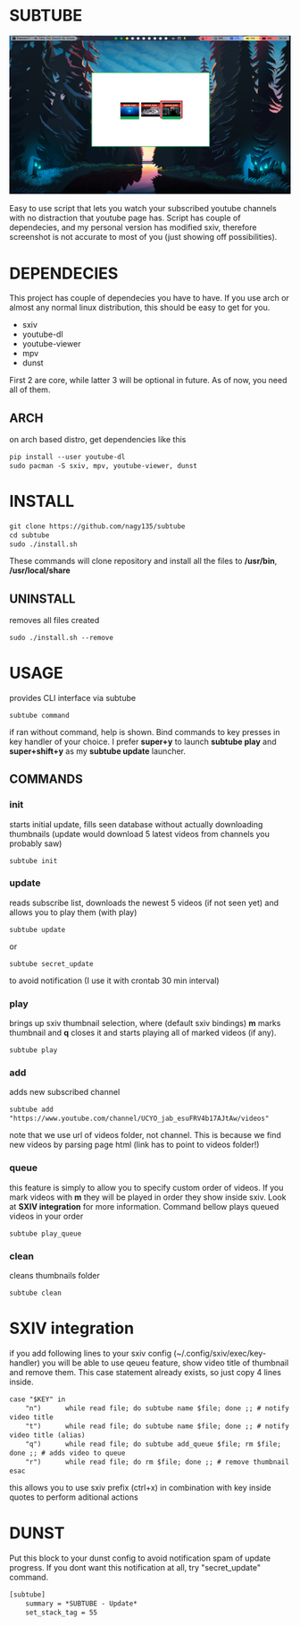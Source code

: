 # SUBTUBE
![sxiv picker](sxiv_picker.png)

Easy to use script that lets you watch your subscribed youtube channels with no distraction that youtube page has. Script has couple of dependecies, and my personal version has modified sxiv, therefore screenshot is not accurate to most of you (just showing off possibilities).

# DEPENDECIES

This project has couple of dependecies you have to have. If you use arch or almost any normal linux distribution, this should be easy to get for you.

* sxiv
* youtube-dl
* youtube-viewer
* mpv
* dunst

First 2 are core, while latter 3 will be optional in future. As of now, you need all of them.

## ARCH
on arch based distro, get dependencies like this
```
pip install --user youtube-dl
sudo pacman -S sxiv, mpv, youtube-viewer, dunst
```

# INSTALL

```
git clone https://github.com/nagy135/subtube
cd subtube
sudo ./install.sh
```
These commands will clone repository and install all the files to **/usr/bin**, **/usr/local/share**

## UNINSTALL
removes all files created
```
sudo ./install.sh --remove
```

# USAGE

provides CLI interface via subtube
```
subtube command
```
if ran without command, help is shown. Bind commands to key presses in key handler of your choice. I prefer **super+y** to launch **subtube play** and **super+shift+y** as my **subtube update** launcher.

## COMMANDS

### init
starts initial update, fills seen database without actually downloading thumbnails (update would download 5 latest videos from channels you probably saw)

```
subtube init
```

### update
reads subscribe list, downloads the newest 5 videos (if not seen yet) and allows you to play them (with play)
```
subtube update
```
or
```
subtube secret_update
```
to avoid notification (I use it with crontab 30 min interval)

### play
brings up sxiv thumbnail selection, where (default sxiv bindings) **m** marks thumbnail and **q** closes it and starts playing all of marked videos (if any).
```
subtube play
```

### add
adds new subscribed channel

```
subtube add "https://www.youtube.com/channel/UCYO_jab_esuFRV4b17AJtAw/videos"
```

note that we use url of videos folder, not channel. This is because we find new videos by parsing page html (link has to point to videos folder!)

### queue
this feature is simply to allow you to specify custom order of videos. If you mark videos with **m** they will be played in order they show inside sxiv. Look at **SXIV integration** for more information. Command bellow plays queued videos in your order
```
subtube play_queue
```


### clean
cleans thumbnails folder

```
subtube clean
```

# SXIV integration
if you add following lines to your sxiv config (~/.config/sxiv/exec/key-handler) you will be able to use qeueu feature, show video title of thumbnail and remove them. This case statement already exists, so just copy 4 lines inside.

```
case "$KEY" in
    "n")      while read file; do subtube name $file; done ;; # notify video title
    "t")      while read file; do subtube name $file; done ;; # notify video title (alias)
    "q")      while read file; do subtube add_queue $file; rm $file; done ;; # adds video to queue
    "r")      while read file; do rm $file; done ;; # remove thumbnail
esac
```
this allows you to use sxiv prefix (ctrl+x) in combination with key inside quotes to perform aditional actions

# DUNST

Put this block to your dunst config to avoid notification spam of update progress. If you dont want this notification at all, try "secret_update" command.

```
[subtube]
    summary = *SUBTUBE - Update*
    set_stack_tag = 55
```

